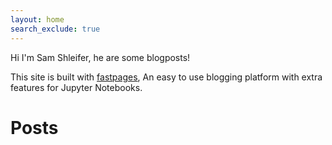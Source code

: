 ```yaml
---
layout: home
search_exclude: true
---
```

Hi I'm Sam Shleifer, he are some blogposts!

This site is built with [fastpages](https://github.com/fastai/fastpages), An easy to use blogging platform with extra features for Jupyter Notebooks.

# Posts
